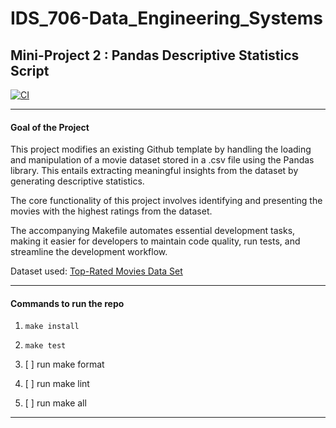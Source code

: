 # IDS_706-Data_Engineering_Systems
## Mini-Project 2 : Pandas Descriptive Statistics Script

[![CI](https://github.com/afraa-n/IDS_706-Mini_Project_2/actions/workflows/cicd.yml/badge.svg)](https://github.com/afraa-n/IDS_706-Mini_Project_2/actions/workflows/cicd.yml)

***

#### Goal of the Project
This project modifies an existing Github template by handling the loading and manipulation of a movie dataset stored in a .csv file using the Pandas library. This entails extracting meaningful insights from the dataset by generating descriptive statistics.

The core functionality of this project involves identifying and presenting the movies with the highest ratings from the dataset. 

The accompanying Makefile automates essential development tasks, making it easier for developers to maintain code quality, run tests, and streamline the development workflow.

Dataset used: [Top-Rated Movies Data Set](https://www.kaggle.com/datasets/khalidalam980/top-rated-movies-data-set)

***

#### Commands to run the repo

1. ``` make install ```
2. ``` make test ```

4. [ ] run make format
  
5. [ ] run make lint
  
6. [ ] run make all

***
